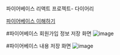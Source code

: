 
파이어베이스 리액트 프로젝트- 다이어리

<a href="https://dev22.tistory.com/94">파이어베이스 이해하기</a>


#파이어베이스 회원가입 정보 저장 화면
![image](https://user-images.githubusercontent.com/78769412/209034512-d7b5dd05-58e7-4a11-a41c-932778428a0c.png)


#파이어베이스 내용 저장 화면
![image](https://user-images.githubusercontent.com/78769412/209508757-26f28067-3a37-4b53-92e0-6e04aea65923.png)



